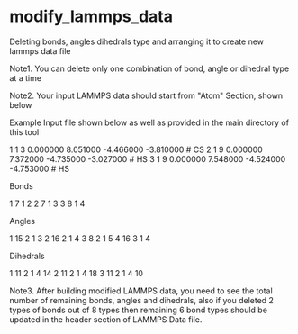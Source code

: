 # modify_lammps_data
Deleting bonds, angles dihedrals type and arranging it to create new lammps data file

Note1. You can delete only one combination of bond, angle or dihedral type at a time 

Note2. Your input LAMMPS data should start from "Atom" Section, shown below

Example Input file shown below as well as provided in the main directory of this tool

1 1 3 0.000000 8.051000 -4.466000 -3.810000 # CS 
2 1 9 0.000000 7.372000 -4.735000 -3.027000 # HS 
3 1 9 0.000000 7.548000 -4.524000 -4.753000 # HS 


 Bonds

1 7 1 2
2 7 1 3
3 8 1 4

 Angles

1 15 2 1 3
2 16 2 1 4
3 8 2 1 5
4 16 3 1 4

 Dihedrals

1 11 2 1 4 14
2 11 2 1 4 18
3 11 2 1 4 10


Note3. After building modified LAMMPS data, you need to see the total number of remaining bonds, angles and dihedrals, 
also if you deleted 2 types of bonds out of 8 types then remaining 6 bond types should be updated in the header section of LAMMPS 
Data file. 



